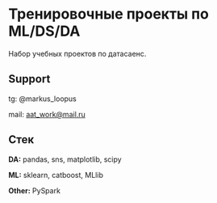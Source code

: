 
# Тренировочные проекты по ML/DS/DA

Набор учебных проектов по датасаенс.


## Support

tg: @markus_loopus

mail: aat_work@mail.ru

## Стек

**DA:** pandas, sns, matplotlib, scipy

**ML:** sklearn, catboost, MLlib

**Other:** PySpark